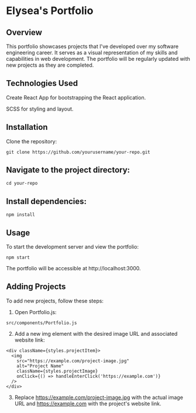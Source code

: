 # Elysea's Portfolio

## Overview

This portfolio showcases projects that I've developed over my software engineering career. It serves as a visual representation of my skills and capabilities in web development. The portfolio will be regularly updated with new projects as they are completed.

## Technologies Used

Create React App for bootstrapping the React application.

SCSS for styling and layout.

## Installation

Clone the repository:

```
git clone https://github.com/yourusername/your-repo.git
```

## Navigate to the project directory:

```
cd your-repo
``` 

## Install dependencies:

```
npm install
```

## Usage

To start the development server and view the portfolio:

```
npm start
```

The portfolio will be accessible at http://localhost:3000.

## Adding Projects

To add new projects, follow these steps:

1. Open Portfolio.js:

```
src/components/Portfolio.js
```

2. Add a new img element with the desired image URL and associated website link:

```
<div className={styles.projectItem}>
  <img
    src="https://example.com/project-image.jpg"
    alt="Project Name"
    className={styles.projectImage}
    onClick={() => handleEnterClick('https://example.com')}
  />
</div>
```

3. Replace https://example.com/project-image.jpg with the actual image URL and https://example.com with the project's website link.